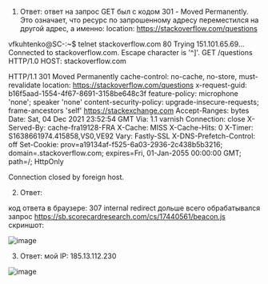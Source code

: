 1. Ответ: ответ на запрос GET был с кодом 301 - Moved Permanently. Это означает, что ресурс по запрошенному адресу переместился на другой адрес, а именно: location: https://stackoverflow.com/questions


vfkuhtenko@SC-:~$ telnet stackoverflow.com 80
Trying 151.101.65.69...
Connected to stackoverflow.com.
Escape character is '^]'.
GET /questions HTTP/1.0
HOST: stackoverflow.com

HTTP/1.1 301 Moved Permanently
cache-control: no-cache, no-store, must-revalidate
location: https://stackoverflow.com/questions
x-request-guid: b16f5aad-1554-4f67-8691-3158be648c3f
feature-policy: microphone 'none'; speaker 'none'
content-security-policy: upgrade-insecure-requests; frame-ancestors 'self' https://stackexchange.com
Accept-Ranges: bytes
Date: Sat, 04 Dec 2021 23:52:54 GMT
Via: 1.1 varnish
Connection: close
X-Served-By: cache-fra19128-FRA
X-Cache: MISS
X-Cache-Hits: 0
X-Timer: S1638661974.415858,VS0,VE92
Vary: Fastly-SSL
X-DNS-Prefetch-Control: off
Set-Cookie: prov=a19134af-f525-6a03-2936-2c438b5b3216; domain=.stackoverflow.com; expires=Fri, 01-Jan-2055 00:00:00 GMT; path=/; HttpOnly

Connection closed by foreign host.


2. Ответ: 

код ответа в браузере: 307 internal redirect
дольше всего обрабатывался запрос https://sb.scorecardresearch.com/cs/17440561/beacon.js
скриншот:

![image](https://user-images.githubusercontent.com/60869933/144728394-08c1ce2f-26fd-420d-9cb7-0ca35348dca3.png)



3. Ответ: мой IP: 185.13.112.230

![image](https://user-images.githubusercontent.com/60869933/144728463-8ab97184-21b7-4676-b28a-b7c5feb1f5b6.png)



